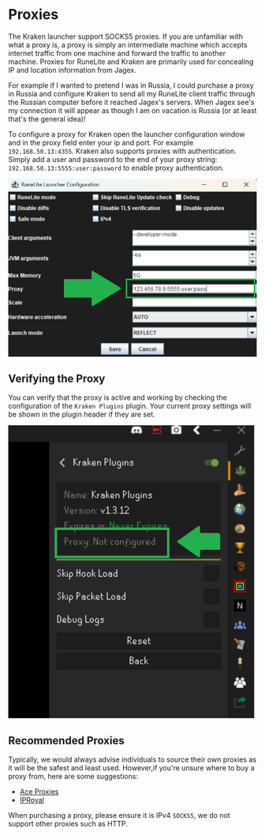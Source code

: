 # Proxies

The Kraken launcher support SOCKS5 proxies. If you are unfamiliar with what a proxy is, a proxy is simply an intermediate machine
which accepts internet traffic from one machine and forward the traffic to another machine. Proxies for RuneLite and Kraken are primarily used for concealing IP and location
information from Jagex.

For example if I wanted to pretend I was in Russia, I could purchase a proxy in Russia and configure Kraken to send all my RuneLite client traffic through
the Russian computer before it reached Jagex's servers. When Jagex see's my connection it will appear as though I am on 
vacation is Russia (or at least that's the general idea)!

To configure a proxy for Kraken open the launcher configuration window and in the proxy field enter your ip and port.
For example `192.168.50.13:4355`. Kraken also supports proxies with authentication. Simply add a user and password to the end of
your proxy string: `192.168.50.13:5555:user:password` to enable proxy authentication.

![kraken-proxy](../images/kraken-proxy.png)

## Verifying the Proxy

You can verify that the proxy is active and working by checking the configuration of the `Kraken Plugins` plugin. Your
current proxy settings will be shown in the plugin header if they are set.

![proxy-plugin](../images/proxy-plugin.png)

## Recommended Proxies

Typically, we would always advise individuals to source their own proxies as it will be the safest and least used.
However,if you're unsure where to buy a proxy from, here are some suggestions:

- [Ace Proxies](https://www.aceproxies.com/)
- [IPRoyal](https://iproyal.com/)

When purchasing a proxy, please ensure it is IPv4 `SOCKS5`, we do not support other proxies such as HTTP.